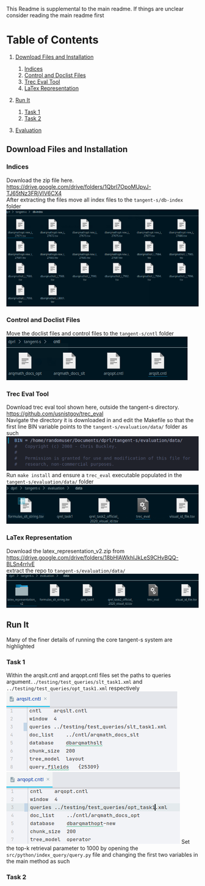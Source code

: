 This Readme is supplemental to the main readme. If things are unclear consider reading the main readme first

# Table of Contents
1. [Download Files and Installation](#Download-Files-and-Installation)
   1. [Indices](#indices)
   2. [Control and Doclist Files](#control-and-doclist-files)
   4. [Trec Eval Tool](#trec-eval-tool)
   5. [LaTex Representation](#latex-representation)
2. [Run It](#run-it)
   1. [Task 1](#task-1)
   2. [Task 2](#task-2)

3. [Evaluation](#evaluation)

## Download Files and Installation
### Indices 
Download the zip file here.  
https://drive.google.com/drive/folders/1Qbrl7OpoMUpvJ-TJ65tNz3FRjVIV6CX4  
After extracting the files move all index files to the `tangent-s/db-index` folder  
![Indices](imgs/indices.png)
### Control and Doclist Files
Move the doclist files and control files to the `tangent-s/cntl` folder 
![Files](imgs/cntl.png)
### Trec Eval Tool
Download trec eval tool shown here, outside the tangent-s directory.  
https://github.com/usnistgov/trec_eval  
Navigate the directory it is downloaded in and edit the Makefile so that the first
line BIN variable points to the `tangent-s/evaluation/data/` folder as such  
![bin](imgs/bin.png)  
Run `make install` and ensure a `trec_eval` executable populated in the `tangent-s/evaluation/data/` folder  
![trec](imgs/trec.png)   
### LaTex Representation
Download the latex_representation_v2.zip from https://drive.google.com/drive/folders/18bHlAWkhIJkLeS9CHvBQQ-BLSn4rrlvE   
extract the repo to `tangent-s/evaluation/data/`
![latex](imgs/latex.png)
## Run It
Many of the finer details of running the core tangent-s system are highlighted
### Task 1
Within the arqslt.cntl and arqopt.cntl files set the paths to queries argument`../testing/test_queries/slt_task1.xml` and `../testing/test_queries/opt_task1.xml`
respectively  
![slt1](imgs/slt1.png)
![opt1](imgs/opt1.png)
Set the top-k retrieval parameter to 1000 by opening the `src/python/index_query/query.py` file and changing the first two 
variables in the main method as such
### Task 2

